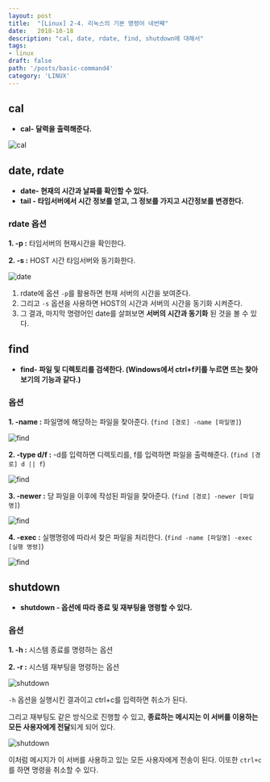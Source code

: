 ```yaml
---
layout: post
title:  "[Linux] 2-4. 리눅스의 기본 명령어 네번째"
date:   2018-10-18
description: "cal, date, rdate, find, shutdown에 대해서"
tags:
- linux
draft: false
path: '/posts/basic-command4'
category: 'LINUX'
---
```


## cal



* **cal- 달력을 출력해준다.**



![cal](/assets/img/linux_cal.png)



## date, rdate



* **date- 현재의 시간과 날짜를 확인할 수 있다.**
* **tail - 타임서버에서 시간 정보를 얻고, 그 정보를 가지고 시간정보를 변경한다.**

### rdate 옵션

**1. -p :** 타임서버의 현재시간을 확인한다.

**2. -s :** HOST 시간 타임서버와 동기화한다.



![date](/assets/img/linux_date.png)



1. rdate에 옵션 `-p`를 활용하면 현재 서버의 시간을 보여준다. 
2. 그리고 `-s` 옵션을 사용하면 HOST의 시간과 서버의 시간을 동기화 시켜준다. 
3. 그 결과, 마지막 명령어인 date를 살펴보면 **서버의 시간과 동기화** 된 것을 볼 수 있다.



## find



* **find- 파일 및 디렉토리를 검색한다. (Windows에서 ctrl+f키를 누르면 뜨는 찾아보기의 기능과 같다.)**

### 옵션

**1. -name :** 파일명에 해당하는 파일을 찾아준다. (`find [경로] -name [파일명]`)



![find](/assets/img/linux_find_name.png)



**2. -type d/f :** -d를 입력하면 디렉토리를, f를 입력하면 파일을 출력해준다. (`find [경로] d || f`) 



![find](/assets/img/linux_find_type.png)



**3. -newer :** 당 파일을 이후에 작성된 파일을 찾아준다. (`find [경로] -newer [파일명]`)



![find](/assets/img/linux_find_newer.png)



**4. -exec :** 실행명령에 따라서 찾은 파일을 처리한다. (`find -name [파일명] -exec [실행 명령]`)



![find](/assets/img/linux_find_exec.png)



## shutdown



* **shutdown - 옵션에 따라 종료 및 재부팅을 명령할 수 있다.**

### 옵션

**1. -h :** 시스템 종료를 명령하는 옵션

**2. -r :** 시스템 재부팅을 명령하는 옵션



![shutdown](/assets/img/linux_shutdown.png)



`-h` 옵션을 실행시킨 결과이고 ctrl+c를 입력하면 취소가 된다.

그리고 재부팅도 같은 방식으로 진행할 수 있고, **종료하는 메시지는 이 서버를 이용하는 모든 사용자에게 전달**되게 되어 있다. 



![shutdown](/assets/img/linux_shutdown_메시지.png)



이처럼 메시지가 이 서버를 사용하고 있는 모든 사용자에게 전송이 된다. 
이또한 `ctrl+c`를 하면 명령을 취소할 수 있다.
